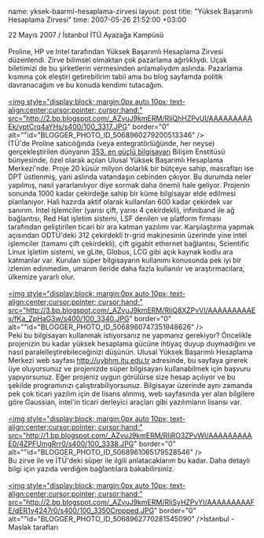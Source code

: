 name: yksek-baarml-hesaplama-zirvesi
layout: post
title: "Yüksek Başarımlı Hesaplama Zirvesi"
time: 2007-05-26 21:52:00 +03:00

22 Mayıs 2007 / İstanbul İTÜ Ayazağa Kampüsü<br /><br />Proline, HP ve Intel tarafından Yüksek Başarımlı Hesaplama Zirvesi düzenlendi. Zirve bilimsel olmaktan çok pazarlama ağırlıklıydı. Uçak biletimizi de bu şirketlerin vermesinden anlamalıydım aslında. Pazarlama kısmına çok eleştiri getirebilirim tabii ama bu blog sayfamda politik davranacağım ve bu konuda kendimi tutacağım.<br /><br /><a onblur="try {parent.deselectBloggerImageGracefully();} catch(e) {}" href="http://2.bp.blogspot.com/_AZvuJ9kmERM/RliQhHZPvUI/AAAAAAAAAEk/yptCrq4aYHs/s1600-h/100_3317.JPG"><img style="display:block; margin:0px auto 10px; text-align:center;cursor:pointer; cursor:hand;" src="http://2.bp.blogspot.com/_AZvuJ9kmERM/RliQhHZPvUI/AAAAAAAAAEk/yptCrq4aYHs/s400/100_3317.JPG" border="0" alt=""id="BLOGGER_PHOTO_ID_5068960279200513346" /></a><br />İTÜ'de Proline satıcılığında (veya entegratörlüğünde, her neyse) gerçekleştirilen dünyanın <a href="http://www.top500.org/system/8171">353. en güçlü bilgisayarı</a> Bilişim Enstitüsü bünyesinde, özel olarak açılan Ulusal Yüksek Başarımlı Hesaplama Merkezi'nde. Proje 20 küsür milyon dolarlık bir bütçeye sahip, masrafları ise DPT üstlenmiş, yani aslında vatandaşın cebinden çıkıyor. Bu durumda neler yapılmış, nasıl yararlanılıyor diye sormak daha önemli hale geliyor. Projenin sonunda 1000 kadar çekirdeğe sahip bir küme bilgisayar elde edilmesi planlanıyor. Hali hazırda aktif olarak kullanılan 600 kadar çekirdek var sanırım. Intel işlemciler (yarısı çift, yarısı 4 çekirdekli), infiniband ile ağ bağlantısı, Red Hat işletim sistemi, LSF denilen ve platform firması tarafından geliştirilen ticari bir ara katman yazılımı var. Karşılaştırma yapmak açısından ODTÜ'deki 312 çekirdekli tr-grid makinesinin üzerinde yine intel işlemciler (tamamı çift çekirdekli), çift gigabit ethernet bağlantısı, Scientific Linux işletim sistemi, ve gLite, Globus, LCG gibi açık kaynak kodlu ara katmanlar var. Kurulan süper bilgisayarın kullanımı konusunda pek iyi bir izlenim edinmedim, umarım ileride daha fazla kullanılır ve araştırmacılara, ülkemize yararlı olur. <br /><br /><a onblur="try {parent.deselectBloggerImageGracefully();} catch(e) {}" href="http://3.bp.blogspot.com/_AZvuJ9kmERM/RliQ8XZPvVI/AAAAAAAAAEs/fKa_ZpHaG3w/s1600-h/100_3340.JPG"><img style="display:block; margin:0px auto 10px; text-align:center;cursor:pointer; cursor:hand;" src="http://3.bp.blogspot.com/_AZvuJ9kmERM/RliQ8XZPvVI/AAAAAAAAAEs/fKa_ZpHaG3w/s400/100_3340.JPG" border="0" alt=""id="BLOGGER_PHOTO_ID_5068960747351948626" /></a><br />Peki bu bilgisayarı kullanmak istiyorsanız ne yapmanız gerekiyor? Öncelikle projenizin bu kadar yüksek hesaplama gücüne ihtiyaç duyup duymadığını ve nasıl paralelleştirebileceğinizi düşünün. Ulusal Yüksek Başarımlı Hesaplama Merkezi web sayfası <a href="http://uybhm.itu.edu.tr">http://uybhm.itu.edu.tr</a> adresinde, bu sayfaya girerek üye oluyorsunuz ve projenizde süper bilgisayarı kullanabilmek için başvuru yapıyorsunuz. Eğer projeniz uygun görülürse size hesap açılıyor ve bu şekilde programınızı çalıştırabiliyorsunuz. Bilgisayar üzerinde aynı zamanda pek çok ticari yazılım için de lisans alınmış, web sayfasında yer alan bilgilere göre Gaussian, intel'in ticari derleyici araçları gibi yazılımların lisansı var.<br /><br /><a onblur="try {parent.deselectBloggerImageGracefully();} catch(e) {}" href="http://1.bp.blogspot.com/_AZvuJ9kmERM/RliRO3ZPvWI/AAAAAAAAAE0/4ZPFUmgRrr0/s1600-h/100_3338.JPG"><img style="display:block; margin:0px auto 10px; text-align:center;cursor:pointer; cursor:hand;" src="http://1.bp.blogspot.com/_AZvuJ9kmERM/RliRO3ZPvWI/AAAAAAAAAE0/4ZPFUmgRrr0/s400/100_3338.JPG" border="0" alt=""id="BLOGGER_PHOTO_ID_5068961065179528546" /></a><br />Bu zirve ile ve İTÜ'deki süper ile ilgili anlatacaklarım bu kadar. Daha detaylı bilgi için yazıda verdiğim bağlantılara bakabilirsiniz.<br /><br /><a onblur="try {parent.deselectBloggerImageGracefully();} catch(e) {}" href="http://2.bp.blogspot.com/_AZvuJ9kmERM/RliSyHZPvYI/AAAAAAAAAFE/dER1v4247r0/s1600-h/100_3350Cropped.JPG"><img style="display:block; margin:0px auto 10px; text-align:center;cursor:pointer; cursor:hand;" src="http://2.bp.blogspot.com/_AZvuJ9kmERM/RliSyHZPvYI/AAAAAAAAAFE/dER1v4247r0/s400/100_3350Cropped.JPG" border="0" alt=""id="BLOGGER_PHOTO_ID_5068962770281545090" />İstanbul - Maslak tarafları</a>
